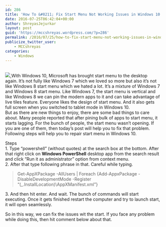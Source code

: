```yaml
---
id: 286
title: 'How To &#8211; Fix Start Menu Not Working Issues in Windows 10'
date: 2016-07-25T06:42:04+00:00
author: ShreyasJejurkar
layout: post
guid: 'https://mccshreyas.wordpress.com/?p=286'
permalink: /2016/07/25/how-to-fix-start-menu-not-working-issues-in-windows-10/
publicize_twitter_user:
    - MCCshreyas
categories:
    - Windows
---
```


[  
![](http://mccshreyas.files.wordpress.com/2016/07/savedpicture-2016725121430.png?w=700)  ](http://mccshreyas.files.wordpress.com/2016/07/savedpicture-2016725121430.png)With Windows 10, Microsoft has brought start menu to the desktop again. It’s not fully like Windows 7 which we loved so more but also it’s not like Windows 8 start menu which we hated a lot. It’s a mixture of Windows 7 and Windows 8 start menu. Like Windows 7, the start menu is vertical and like Windows 8 we can pin the modern apps to it and can take advantage of live tiles feature. Everyone likes the design of start menu. And it also gets full screen when you switched to tablet mode in Windows 10.  
But as there are new things to enjoy, there are some bad things to care about. Many people reported that after pining bulk of apps to start menu, it starts lagging. For the bunch of people, the start menu wasn’t opening. If you are one of them, then today’s post will help you to fix that problem.  
Following steps will help you to repair start menu in Windows 10.

Steps  
1\. Type “powershell” (without quotes) at the search box at the bottom. After that right click on **Windows PowerShell** desktop app from the search result and click “Run it as administrator” option from context menu.  
2\. After that type following phrase in that. Careful while typing.

> Get-AppXPackage -AllUsers | Foreach {Add-AppxPackage -DisableDevelopmentMode -Register “$($\_.InstallLocation)\\AppXManifest.xml”}

3\. And then hit enter. And wait. The bunch of commands will start executing. Once it gets finished restart the computer and try to launch start, it will open seamlessly.

So in this way, we can fix the issues wit the start. If you face any problem while doing this, then hit comment below about that.